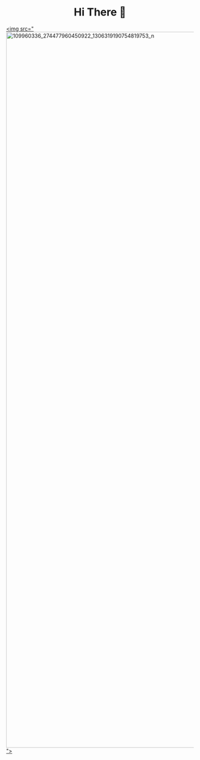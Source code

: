 <h1 align="center">Hi There 👋</h1>

[<img src="<img width="1920" alt="109960336_274477960450922_1306319190754819753_n" src="https://user-images.githubusercontent.com/89981157/165626976-1f253ea0-3e8f-4c9d-aeed-f6c9cd2311ba.png">">](https://www.facebook.com/mahmoudm.aziz.35)
